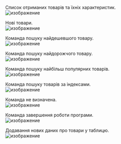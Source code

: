 Список отриманих товарів та їхніх характеристик.<br>
![изображение](https://github.com/user-attachments/assets/3e2724c2-7131-4011-b44c-b3c600fa09e8)

Нові товари.<br>
![изображение](https://github.com/user-attachments/assets/e5c90e3c-1343-4081-9b12-e037cc5fc031)

Команда пошуку найдешевшого товару.<br>
![изображение](https://github.com/user-attachments/assets/bd16ed79-692b-4c3d-aa4e-615c7f3f1c3d)

Команда пошуку найдорожчого товару.<br>
![изображение](https://github.com/user-attachments/assets/2747d226-1ba5-4379-b35d-f65c9500dbc8)

Команда пошуку найбільш популярних товарів.<br>
![изображение](https://github.com/user-attachments/assets/49473e13-09f8-4a6b-9923-9afdb0a98637)

Команда пошуку товарів за індексами.<br>
![изображение](https://github.com/user-attachments/assets/8af4df0c-a74b-4d45-b007-3dbf3455073a)

Команда не визначена.<br>
![изображение](https://github.com/user-attachments/assets/b64b00eb-ada1-4894-bf33-97dded9e8d50)

Команда завершення роботи програми.<br>
![изображение](https://github.com/user-attachments/assets/34b7cc54-201b-4904-8465-a139920219ed)

Додавання нових даних про товари у таблицю.<br>
![изображение](https://github.com/user-attachments/assets/ec07fa15-fb77-4f46-a033-46bfee7f2fcf)
